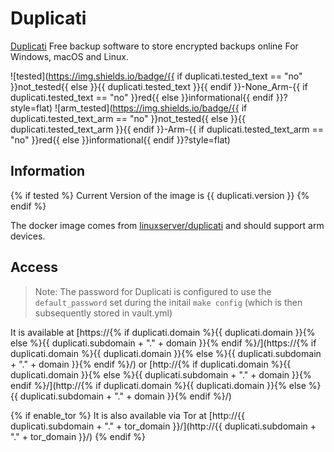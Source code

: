 # Duplicati

[Duplicati](https://www.duplicati.com/) Free backup software to store encrypted backups online
For Windows, macOS and Linux.

![tested](https://img.shields.io/badge/{{ if duplicati.tested_text == "no" }}not_tested{{ else }}{{ duplicati.tested_text }}{{ endif }}-None_Arm-{{ if duplicati.tested_text == "no" }}red{{ else }}informational{{ endif }}?style=flat)
![arm_tested](https://img.shields.io/badge/{{ if duplicati.tested_text_arm == "no" }}not_tested{{ else }}{{ duplicati.tested_text_arm }}{{ endif }}-Arm-{{ if duplicati.tested_text_arm == "no" }}red{{ else }}informational{{ endif }}?style=flat)

## Information

{% if tested %}
Current Version of the image is {{ duplicati.version }}
{% endif %}

The docker image comes from [linuxserver/duplicati](https://hub.docker.com/r/linuxserver/duplicati) and should support arm devices.

## Access

> Note: The password for Duplicati is configured to use the `default_password` set during the initail `make config` (which is then subsequently stored in vault.yml)

It is available at [https://{% if duplicati.domain %}{{ duplicati.domain }}{% else %}{{ duplicati.subdomain + "." + domain }}{% endif %}/](https://{% if duplicati.domain %}{{ duplicati.domain }}{% else %}{{ duplicati.subdomain + "." + domain }}{% endif %}/) or [http://{% if duplicati.domain %}{{ duplicati.domain }}{% else %}{{ duplicati.subdomain + "." + domain }}{% endif %}/](http://{% if duplicati.domain %}{{ duplicati.domain }}{% else %}{{ duplicati.subdomain + "." + domain }}{% endif %}/)

{% if enable_tor %}
It is also available via Tor at [http://{{ duplicati.subdomain + "." + tor_domain }}/](http://{{ duplicati.subdomain + "." + tor_domain }}/)
{% endif %}
